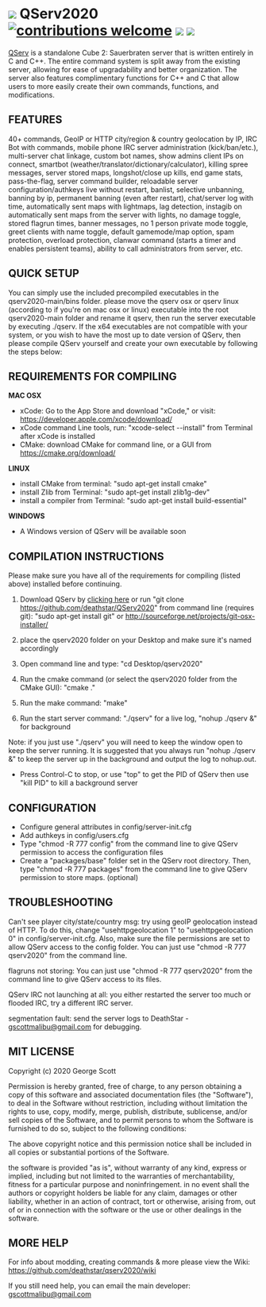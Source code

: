 # ![](https://cdn0.iconfinder.com/data/icons/HDRV/32/Grey_Server_B.png) QServ2020 [![contributions welcome](https://img.shields.io/badge/contributions-welcome-brightgreen.svg?style=flat)](https://github.com/deathstar/qserv2020/wiki/) ![](https://img.shields.io/badge/build-passing-success) ![](https://img.shields.io/badge/dependencies-zlib%2C%20build--essential%2C%20cmake-success)

[QServ](https://techmasterdesign.com/qserv/) is a standalone Cube 2: Sauerbraten server that is written entirely in C and C++. The entire command system is split away from the existing server, allowing for ease of upgradability and better organization. The server also features complimentary functions for C++ and C that allow users to more easily create their own commands, functions, and modifications. 

FEATURES
-------------

40+ commands, GeoIP or HTTP city/region & country geolocation by IP, IRC Bot with commands, mobile phone IRC server administration (kick/ban/etc.), multi-server chat linkage, custom bot names, show admins client IPs on connect, smartbot (weather/translator/dictionary/calculator), killing spree messages, server stored maps, longshot/close up kills, end game stats, pass-the-flag, server command builder, reloadable server configuration/authkeys live without restart, banlist, selective unbanning, banning by ip, permanent banning (even after restart), chat/server log with time, automatically sent maps with lightmaps, lag detection, instagib on automatically sent maps from the server with lights, no damage toggle, stored flagrun times, banner messages, no 1 person private mode toggle, greet clients with name toggle, default gamemode/map option, spam protection, overload protection, clanwar command (starts a timer and enables persistent teams), ability to call administrators from server, etc.

QUICK SETUP
-----------------

You can simply use the included precompiled executables in the qserv2020-main/bins folder. please move the qserv osx or qserv linux (according to if you're on mac osx or linux) executable into the root qserv2020-main folder and rename it qserv, then run the server executable by executing ./qserv. If the x64 executables are not compatible with your system, or you wish to have the most up to date version of QServ, then please compile QServ yourself and create your own executable by following the steps below:

REQUIREMENTS FOR COMPILING
-----------------------------------------

**MAC OSX**

- xCode: Go to the App Store and download "xCode," or visit: https://developer.apple.com/xcode/download/
- xCode command Line tools, run: "xcode-select --install" from Terminal after xCode is installed
- CMake: download CMake for command line, or a GUI from https://cmake.org/download/

**LINUX**

 - install CMake from terminal: "sudo apt-get install cmake" 
 - install Zlib from Terminal: "sudo apt-get install zlib1g-dev"
 - install a compiler from Terminal: "sudo apt-get install build-essential"
 
**WINDOWS**

- A Windows version of QServ will be available soon

COMPILATION INSTRUCTIONS
--------------------------

Please make sure you have all of the requirements for compiling (listed above) installed before continuing.

1) Download QServ by [clicking here](https://codeload.github.com/deathstar/qserv2020/zip/master) or run "git clone https://github.com/deathstar/QServ2020" from command line (requires git): "sudo apt-get install git" or http://sourceforge.net/projects/git-osx-installer/

2) place the qserv2020 folder on your Desktop and make sure it's named accordingly 

3) Open command line and type: "cd Desktop/qserv2020"

4) Run the cmake command (or select the qserv2020 folder from the CMake GUI): "cmake ."

5) Run the make command: "make"

6) Run the start server command: "./qserv" for a live log, "nohup ./qserv &" for background

Note: if you just use "./qserv" you will need to keep the window open to keep the server running. It is suggested that you always run "nohup ./qserv &" to keep the server up in the background and output the log to nohup.out.

- Press Control-C to stop, or use "top" to get the PID of QServ then use "kill PID" to kill a background server

CONFIGURATION
---------------------

- Configure general attributes in config/server-init.cfg
- Add authkeys in config/users.cfg
- Type "chmod -R 777 config" from the command line to give QServ permission to access the configuration files
- Create a "packages/base" folder set in the QServ root directory. Then, type "chmod -R 777 packages" from the command line to give QServ permission to store maps. (optional)

TROUBLESHOOTING
-------------------------

Can't see player city/state/country msg: try using geoIP geolocation instead of HTTP. To do this, change "usehttpgeolocation 1" to "usehttpgeolocation 0" in config/server-init.cfg. Also, make sure the file permissions are set to allow QServ access to the config folder. You can just use "chmod -R 777 qserv2020" from the command line. 

flagruns not storing: You can just use "chmod -R 777 qserv2020" from the command line to give QServ access to its files.

QServ IRC not launching at all: you either restarted the server too much or flooded IRC, try a different IRC server.

segmentation fault: send the server logs to DeathStar - gscottmalibu@gmail.com for debugging.

MIT LICENSE 
----------------

Copyright (c) 2020 George Scott

Permission is hereby granted, free of charge, to any person obtaining a copy of this software and associated documentation files (the "Software"), to deal in the Software without restriction, including without limitation the rights to use, copy, modify, merge, publish, distribute, sublicense, and/or sell copies of the Software, and to permit persons to whom the Software is furnished to do so, subject to the following conditions:

The above copyright notice and this permission notice shall be included in all copies or substantial portions of the Software.

the software is provided "as is", without warranty of any kind, express or implied, including but not limited to the warranties of merchantability, fitness for a particular purpose and noninfringement. in no event shall the authors or copyright holders be liable for any claim, damages or other liability, whether in an action of contract, tort or otherwise, arising from, out of or in connection with the software or the use or other dealings in the software.

MORE HELP
---------------

For info about modding, creating commands & more please view the Wiki: https://github.com/deathstar/qserv2020/wiki 

If you still need help, you can email the main developer: gscottmalibu@gmail.com





